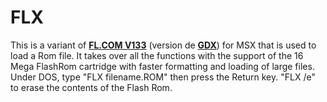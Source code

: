 # FLX
This is a variant of [**FL.COM V133**](https://github.com/gdx-msx/FL) (version de [**GDX**](https://github.com/gdx-msx)) for MSX that is used to load a Rom file. It takes over all the functions with the support of the 16 Mega FlashRom cartridge with faster formatting and loading of large files. Under DOS, type "FLX filename.ROM" then press the Return key. "FLX /e" to erase the contents of the Flash Rom.
